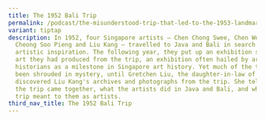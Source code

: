 ```yaml
---
title: The 1952 Bali Trip
permalink: /podcast/the-misunderstood-trip-that-led-to-the-1953-landmark-art-exhibition-gretchen-liu/
variant: tiptap
description: In 1952, four Singapore artists – Chen Chong Swee, Chen Wen Hsi,
  Cheong Soo Pieng and Liu Kang – travelled to Java and Bali in search of
  artistic inspiration. The following year, they put up an exhibition showcasing
  art they had produced from the trip, an exhibition often hailed by art
  historians as a milestone in Singapore art history. Yet much of the trip has
  been shrouded in mystery, until Gretchen Liu, the daughter-in-law of Liu Kang,
  discovered Liu Kang's archives and photographs from the trip. She tells us how
  the trip came together, what the artists did in Java and Bali, and what the
  trip meant to them as artists.
third_nav_title: The 1952 Bali Trip
---
```


